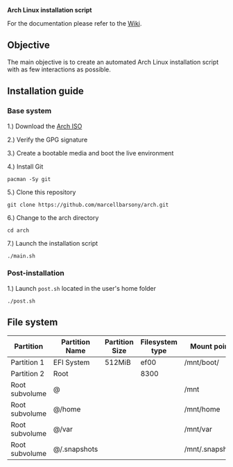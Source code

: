 **Arch Linux installation script**

For the documentation please refer to the [Wiki](https://github.com/marcellbarsony/arch/wiki "Wiki - Installation script").

## Objective

The main objective is to create an automated Arch Linux installation script with as few interactions as possible.


## Installation guide

### Base system

1.) Download the [Arch ISO](https://archlinux.org/download/)

2.) Verify the GPG signature

3.) Create a bootable media and boot the live environment

4.) Install Git
```
pacman -Sy git
```
5.) Clone this repository
```
git clone https://github.com/marcellbarsony/arch.git
```
6.) Change to the arch directory
```
cd arch
```
7.) Launch the installation script
```
./main.sh
```

### Post-installation

1.) Launch `post.sh` located in the user's home folder
```
./post.sh
```

## File system

| Partition      | Partition Name | Partition Size | Filesystem type    | Mount point     |
| -------------- | -------------- | -------------- | ------------------ | --------------- |
| Partition 1    | EFI System     | 512MiB         | ef00               | /mnt/boot/      |
| Partition 2    | Root           |                | 8300               |                 |
| Root subvolume | @              |                |                    | /mnt            |
| Root subvolume | @/home         |                |                    | /mnt/home       |
| Root subvolume | @/var          |                |                    | /mnt/var        |
| Root subvolume | @/.snapshots   |                |                    | /mnt/.snapshots |
